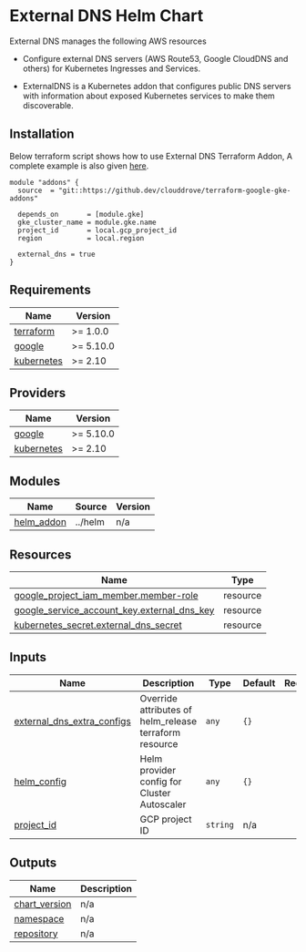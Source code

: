 # External DNS Helm Chart

External DNS manages the following AWS resources
- Configure external DNS servers (AWS Route53, Google CloudDNS and others) for Kubernetes Ingresses and Services.

- ExternalDNS is a Kubernetes addon that configures public DNS servers with information about exposed Kubernetes services to make them discoverable.

## Installation
Below terraform script shows how to use External DNS Terraform Addon, A complete example is also given [here](https://github.com/clouddrove/terraform-helm-eks-addons/blob/master/_examples/complete/main.tf).
```hcl
module "addons" {
  source  = "git::https://github.dev/clouddrove/terraform-google-gke-addons"
  
  depends_on       = [module.gke]
  gke_cluster_name = module.gke.name
  project_id       = local.gcp_project_id
  region           = local.region

  external_dns = true
}
```
<!-- BEGINNING OF PRE-COMMIT-TERRAFORM DOCS HOOK -->
## Requirements

| Name | Version |
|------|---------|
| <a name="requirement_terraform"></a> [terraform](#requirement\_terraform) | >= 1.0.0 |
| <a name="requirement_google"></a> [google](#requirement\_google) | >= 5.10.0 |
| <a name="requirement_kubernetes"></a> [kubernetes](#requirement\_kubernetes) | >= 2.10 |

## Providers

| Name | Version |
|------|---------|
| <a name="provider_google"></a> [google](#provider\_google) | >= 5.10.0 |
| <a name="provider_kubernetes"></a> [kubernetes](#provider\_kubernetes) | >= 2.10 |

## Modules

| Name | Source | Version |
|------|--------|---------|
| <a name="module_helm_addon"></a> [helm\_addon](#module\_helm\_addon) | ../helm | n/a |

## Resources

| Name | Type |
|------|------|
| [google_project_iam_member.member-role](https://registry.terraform.io/providers/hashicorp/google/latest/docs/resources/project_iam_member) | resource |
| [google_service_account_key.external_dns_key](https://registry.terraform.io/providers/hashicorp/google/latest/docs/resources/service_account_key) | resource |
| [kubernetes_secret.external_dns_secret](https://registry.terraform.io/providers/hashicorp/kubernetes/latest/docs/resources/secret) | resource |

## Inputs

| Name | Description | Type | Default | Required |
|------|-------------|------|---------|:--------:|
| <a name="input_external_dns_extra_configs"></a> [external\_dns\_extra\_configs](#input\_external\_dns\_extra\_configs) | Override attributes of helm\_release terraform resource | `any` | `{}` | no |
| <a name="input_helm_config"></a> [helm\_config](#input\_helm\_config) | Helm provider config for Cluster Autoscaler | `any` | `{}` | no |
| <a name="input_project_id"></a> [project\_id](#input\_project\_id) | GCP project ID | `string` | n/a | yes |

## Outputs

| Name | Description |
|------|-------------|
| <a name="output_chart_version"></a> [chart\_version](#output\_chart\_version) | n/a |
| <a name="output_namespace"></a> [namespace](#output\_namespace) | n/a |
| <a name="output_repository"></a> [repository](#output\_repository) | n/a |
<!-- END OF PRE-COMMIT-TERRAFORM DOCS HOOK -->
